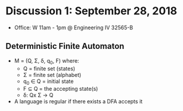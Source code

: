 # Discussion 1: September 28, 2018
* Office: W 11am - 1pm @ Engineering IV 32565-B
## Deterministic Finite Automaton
* M = (Q, Σ, δ, q<sub>0</sub>, F) where:
  * Q = finite set (states)
  * Σ = finite set (alphabet)
  * q<sub>0</sub> ∈ Q = initial state
  * F ⊆ Q = the accepting state(s)
  * δ: Qx Σ → Q
* A language is regular if there exists a DFA accepts it
